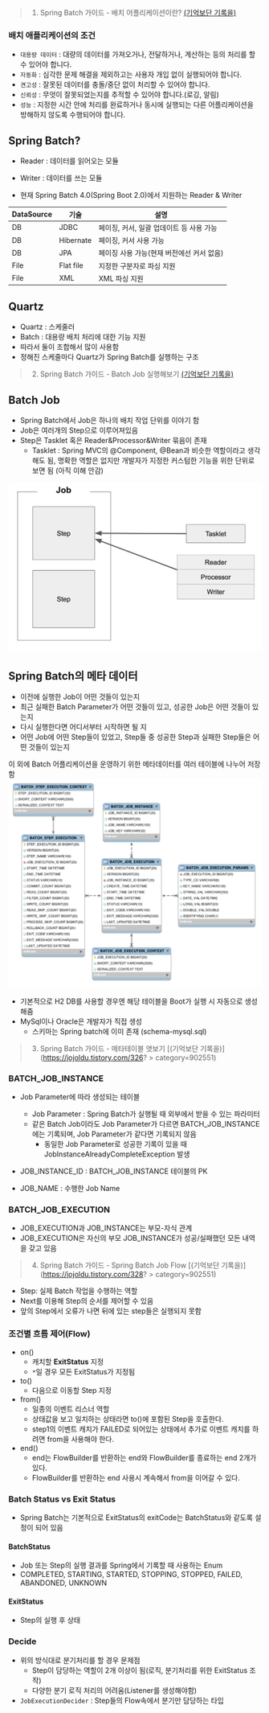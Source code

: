 > 1. Spring Batch 가이드 - 배치 어플리케이션이란?  [(기억보단 기록을)](https://jojoldu.tistory.com/324?category=902551)

### 배치 애플리케이션의 조건

- `대용량 데이터` : 대량의 데이터를 가져오거나, 전달하거나, 계산하는 등의 처리를 할 수 있어야 합니다.
- `자동화` : 심각한 문제 해결을 제외하고는 사용자 개입 없이 실행되어야 합니다.
- `견고성` : 잘못된 데이터를 충돌/중단 없이 처리할 수 있어야 합니다.
- `신뢰성` : 무엇이 잘못되었는지를 추적할 수 있어야 합니다.(로깅, 알림)
- `성능` : 지정한 시간 안에 처리를 완료하거나 동시에 실행되는 다른 어플리케이션을 방해하지 않도록 수행되어야 합니다.

## Spring Batch?

- Reader : 데이터를 읽어오는 모듈
- Writer : 데이터를 쓰는 모듈

- 현재 Spring Batch 4.0(Spring Boot 2.0)에서 지원하는 Reader & Writer

|DataSource|기술|설명| 
|---|---|---|
|DB|JDBC|페이징, 커서, 일괄 업데이트 등 사용 가능|
|DB|Hibernate|페이징, 커서 사용 가능|
|DB|JPA|페이징 사용 가능(현재 버전에선 커서 없음)|
|File|Flat file|지정한 구분자로 파싱 지원|
|File|XML|XML 파싱 지원|

## Quartz

- Quartz : 스케줄러
- Batch : 대용량 배치 처리에 대한 기능 지원
- 따라서 둘이 조합해서 많이 사용함
- 정해진 스케줄마다 Quartz가 Spring Batch를 실행하는 구조

> 2. Spring Batch 가이드 - Batch Job 실행해보기 [(기억보단 기록을)](https://jojoldu.tistory.com/325?category=902551)

## Batch Job

- Spring Batch에서 Job은 하나의 배치 작업 단위를 이야기 함
- Job은 여러개의 Step으로 이루어져있음
- Step은 Tasklet 혹은 Reader&Processor&Writer 묶음이 존재
    - Tasklet : Spring MVC의 @Component, @Bean과 비슷한 역할이라고 생각해도 됨, 명확한 역할은 없지만 개발자가 지정한 커스텀한 기능을 위한
      단위로 보면 됨 (아직 이해 안감)

![Job](../../images/spring-batch/job.png)

## Spring Batch의 메타 데이터

- 이전에 실행한 Job이 어떤 것들이 있는지
- 최근 실패한 Batch Parameter가 어떤 것들이 있고, 성공한 Job은 어떤 것들이 있는지
- 다시 실행한다면 어디서부터 시작하면 될 지
- 어떤 Job에 어떤 Step들이 있었고, Step들 중 성공한 Step과 실패한 Step들은 어떤 것들이 있는지

이 외에 Batch 어플리케이션을 운영하기 위한 메타데이터를 여러 테이블에 나누어 저장함
![Metadata](../../images/spring-batch/metadata-tables.png)

- 기본적으로 H2 DB를 사용할 경우엔 해당 테이블을 Boot가 실행 시 자동으로 생성해줌
- MySql이나 Oracle은 개발자가 직접 생성
    - 스키마는 Spring batch에 이미 존재 (schema-mysql.sql)

> 3. Spring Batch 가이드 - 메타테이블 엿보기 [(기억보단 기록을)](https://jojoldu.tistory.com/326?
     > category=902551)

### BATCH_JOB_INSTANCE

- Job Parameter에 따라 생성되는 테이블
    - Job Parameter : Spring Batch가 실행될 때 외부에서 받을 수 있는 파라미터
    - 같은 Batch Job이라도 Job Parameter가 다르면 BATCH_JOB_INSTANCE에는 기록되며, Job Parameter가 같다면 기록되지 않음
        - 동일한 Job Parameter로 성공한 기록이 있을 때 JobInstanceAlreadyCompleteException 발생

- JOB_INSTANCE_ID : BATCH_JOB_INSTANCE 테이블의 PK
- JOB_NAME : 수행한 Job Name

### BATCH_JOB_EXECUTION

- JOB_EXECUTION과 JOB_INSTANCE는 부모-자식 관계
- JOB_EXECUTION은 자신의 부모 JOB_INSTANCE가 성공/실패했던 모든 내역을 갖고 있음

> 4. Spring Batch 가이드 - Spring Batch Job Flow [(기억보단 기록을)](https://jojoldu.tistory.com/328?
     > category=902551)

- Step: 실제 Batch 작업을 수행하는 역할
- Next를 이용해 Step의 순서를 제어할 수 있음
- 앞의 Step에서 오류가 나면 뒤에 있는 step들은 실행되지 못함

### 조건별 흐름 제어(Flow)

- on()
    - 캐치할 **ExitStatus** 지정
    - `*`일 경우 모든 ExitStatus가 지정됨
- to()
    - 다음으로 이동할 Step 지정
- from()
    - 일종의 이벤트 리스너 역할
    - 상태값을 보고 일치하는 상태라면 to()에 포함된 Step을 호출한다.
    - step1의 이벤트 캐치가 FAILED로 되어있는 상태에서 추가로 이벤트 캐치를 하려면 from을 사용해야 한다.
- end()
    - end는 FlowBuilder를 반환하는 end와 FlowBuilder를 종료하는 end 2개가 있다.
    - FlowBuilder를 반환하는 end 사용시 계속해서 from을 이어갈 수 있다. 

### Batch Status vs Exit Status
- Spring Batch는 기본적으로 ExitStatus의 exitCode는 BatchStatus와 같도록 설정이 되어 있음

#### BatchStatus 
- Job 또는 Step의 실행 결과를 Spring에서 기록할 때 사용하는 Enum
- COMPLETED, STARTING, STARTED, STOPPING, STOPPED, FAILED, ABANDONED, UNKNOWN

#### ExitStatus
- Step의 실행 후 상태

### Decide
- 위의 방식대로 분기처리를 할 경우 문제점
    - Step이 담당하는 역할이 2개 이상이 됨(로직, 분기처리를 위한 ExitStatus 조작)
    - 다양한 분기 로직 처리의 어려움(Listener를 생성해야함)
- `JobExecutionDecider` : Step들의 Flow속에서 분기만 담당하는 타입
